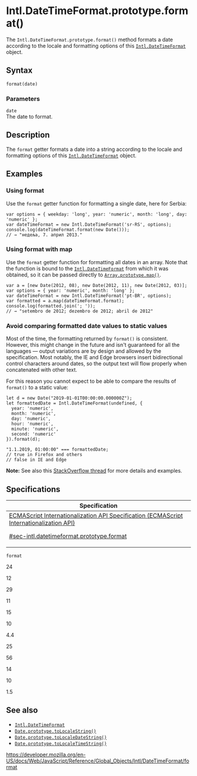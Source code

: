 # Intl.DateTimeFormat.prototype.format()

The `Intl.DateTimeFormat.prototype.format()` method formats a date according to the locale and formatting options of this [`Intl.DateTimeFormat`](../datetimeformat) object.

## Syntax

    format(date)

### Parameters

`date`  
The date to format.

## Description

The `format` getter formats a date into a string according to the locale and formatting options of this [`Intl.DateTimeFormat`](../datetimeformat) object.

## Examples

### Using format

Use the `format` getter function for formatting a single date, here for Serbia:

    var options = { weekday: 'long', year: 'numeric', month: 'long', day: 'numeric' };
    var dateTimeFormat = new Intl.DateTimeFormat('sr-RS', options);
    console.log(dateTimeFormat.format(new Date()));
    // → "недеља, 7. април 2013."

### Using format with map

Use the `format` getter function for formatting all dates in an array. Note that the function is bound to the [`Intl.DateTimeFormat`](../datetimeformat) from which it was obtained, so it can be passed directly to [`Array.prototype.map()`](../../array/map).

    var a = [new Date(2012, 08), new Date(2012, 11), new Date(2012, 03)];
    var options = { year: 'numeric', month: 'long' };
    var dateTimeFormat = new Intl.DateTimeFormat('pt-BR', options);
    var formatted = a.map(dateTimeFormat.format);
    console.log(formatted.join('; '));
    // → "setembro de 2012; dezembro de 2012; abril de 2012"

### Avoid comparing formatted date values to static values

Most of the time, the formatting returned by `format()` is consistent. However, this might change in the future and isn't guaranteed for all the languages — output variations are by design and allowed by the specification. Most notably, the IE and Edge browsers insert bidirectional control characters around dates, so the output text will flow properly when concatenated with other text.

For this reason you cannot expect to be able to compare the results of `format()` to a static value:

    let d = new Date("2019-01-01T00:00:00.000000Z");
    let formattedDate = Intl.DateTimeFormat(undefined, {
      year: 'numeric',
      month: 'numeric',
      day: 'numeric',
      hour: 'numeric',
      minute: 'numeric',
      second: 'numeric'
    }).format(d);

    "1.1.2019, 01:00:00" === formattedDate;
    // true in Firefox and others
    // false in IE and Edge

**Note:** See also this [StackOverflow thread](https://stackoverflow.com/questions/25574963/ies-tolocalestring-has-strange-characters-in-results) for more details and examples.

## Specifications

<table><thead><tr class="header"><th>Specification</th></tr></thead><tbody><tr class="odd"><td><a href="https://tc39.es/ecma402/#sec-intl.datetimeformat.prototype.format">ECMAScript Internationalization API Specification (ECMAScript Internationalization API) 
<br/>

<span class="small">#sec-intl.datetimeformat.prototype.format</span></a></td></tr></tbody></table>

`format`

24

12

29

11

15

10

4.4

25

56

14

10

1.5

## See also

- [`Intl.DateTimeFormat`](../datetimeformat)
- [`Date.prototype.toLocaleString()`](../../date/tolocalestring)
- [`Date.prototype.toLocaleDateString()`](../../date/tolocaledatestring)
- [`Date.prototype.toLocaleTimeString()`](../../date/tolocaletimestring)

<a href="https://developer.mozilla.org/en-US/docs/Web/JavaScript/Reference/Global_Objects/Intl/DateTimeFormat/format" class="_attribution-link">https://developer.mozilla.org/en-US/docs/Web/JavaScript/Reference/Global_Objects/Intl/DateTimeFormat/format</a>
